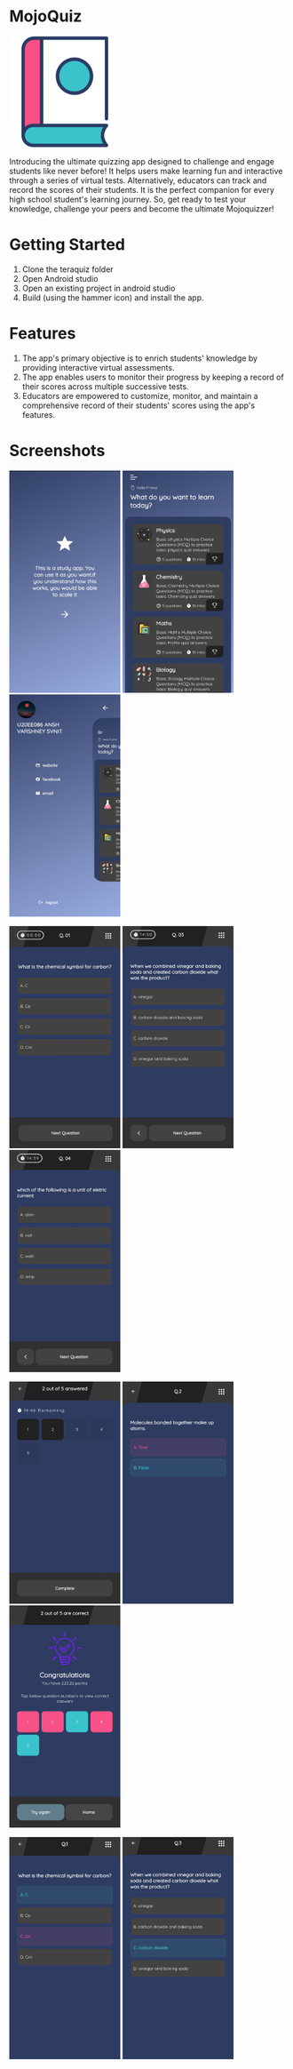 # MojoQuiz
<img src="https://github.com/Ansh86/MojoQuiz/blob/master/app_splash_logo.png" width="200" height="200">

Introducing the ultimate quizzing app designed to challenge and engage students like never before! It  helps users make learning fun and interactive through a series of virtual tests. Alternatively, educators can track and record the scores of their students. It is the perfect companion for every high school student's learning journey. So, get ready to test your knowledge, challenge your peers and become the ultimate Mojoquizzer!

# Getting Started
1. Clone the teraquiz folder
2. Open Android studio
3. Open an existing project in android studio
4. Build (using the hammer icon) and install the app.

# Features 
1. The app's primary objective is to enrich students' knowledge by providing interactive virtual assessments.
2. The app enables users to monitor their progress by keeping a record of their scores across multiple successive tests.
3. Educators are empowered to customize, monitor, and maintain a comprehensive record of their students' scores using the app's features.

# Screenshots 

<img src="https://github.com/Ansh86/MojoQuiz/blob/master/dark/1.jpg" width="200" height="400">  <img src="https://github.com/Ansh86/MojoQuiz/blob/master/dark/2.jpg" width="200" height="400">  <img src="https://github.com/Ansh86/MojoQuiz/blob/master/dark/3.jpg" width="200" height="400">  

<img src="https://github.com/Ansh86/MojoQuiz/blob/master/dark/4.jpg" width="200" height="400">  <img src="https://github.com/Ansh86/MojoQuiz/blob/master/dark/5.jpg" width="200" height="400">  <img src="https://github.com/Ansh86/MojoQuiz/blob/master/dark/6.jpg" width="200" height="400"> 

<img src="https://github.com/Ansh86/MojoQuiz/blob/master/dark/7.jpg" width="200" height="400">  <img src="https://github.com/Ansh86/MojoQuiz/blob/master/dark/8.jpg" width="200" height="400">  <img src="https://github.com/Ansh86/MojoQuiz/blob/master/dark/9.jpg" width="200" height="400">

<img src="https://github.com/Ansh86/MojoQuiz/blob/master/dark/10.jpg" width="200" height="400"> <img src="https://github.com/Ansh86/MojoQuiz/blob/master/dark/11.jpg" width="200" height="400">  
